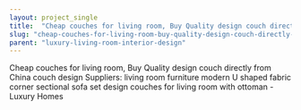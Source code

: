 ```yaml
---
layout: project_single
title:  "Cheap couches for living room, Buy Quality design couch directly from China couch design Suppliers: living room furniture modern U shaped fabric corner sectional sofa set design couches for living room with ottoman - Luxury Homes"
slug: "cheap-couches-for-living-room-buy-quality-design-couch-directly-from-china-couch-design-suppliers"
parent: "luxury-living-room-interior-design"
---
```

Cheap couches for living room, Buy Quality design couch directly from China couch design Suppliers: living room furniture modern U shaped fabric corner sectional sofa set design couches for living room with ottoman - Luxury Homes